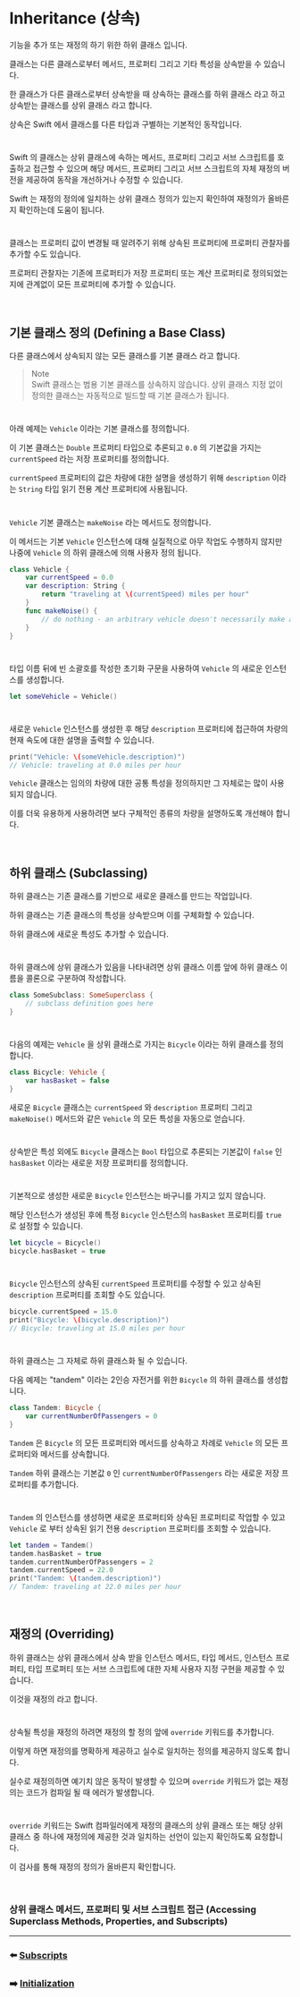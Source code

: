 # Inheritance (상속)

기능을 추가 또는 재정의 하기 위한 하위 클래스 입니다.

클래스는 다른 클래스로부터 메서드, 프로퍼티 그리고 기타 특성을 상속받을 수 있습니다.

한 클래스가 다른 클래스로부터 상속받을 때 상속하는 클래스를 하위 클래스 라고 하고 상속받는 클래스를 상위 클래스 라고 합니다.

상속은 Swift 에서 클래스를 다른 타입과 구별하는 기본적인 동작입니다.

#

Swift 의 클래스는 상위 클래스에 속하는 메서드, 프로퍼티 그리고 서브 스크립트를 호출하고 접근할 수 있으며 해당 메서드, 프로퍼티 그리고 서브 스크립트의 자체 재정의 버전을 제공하여 동작을 개선하거나 수정할 수 있습니다.

Swift 는 재정의 정의에 일치하는 상위 클래스 정의가 있는지 확인하여 재정의가 올바른지 확인하는데 도움이 됩니다.

#

클래스는 프로퍼티 값이 변경될 때 알려주기 위해 상속된 프로퍼티에 프로퍼티 관찰자를 추가할 수도 있습니다.

프로퍼티 관찰자는 기존에 프로퍼티가 저장 프로퍼티 또는 계산 프로퍼티로 정의되었는지에 관계없이 모든 프로퍼티에 추가할 수 있습니다.

<br>

## 기본 클래스 정의 (Defining a Base Class)

다른 클래스에서 상속되지 않는 모든 클래스를 기본 클래스 라고 합니다.

> Note    
> Swift 클래스는 범용 기본 클래스를 상속하지 않습니다.
> 상위 클래스 지정 없이 정의한 클래스는 자동적으로 빌드할 때 기본 클래스가 됩니다.

#

아래 예제는 `Vehicle` 이라는 기본 클래스를 정의합니다.

이 기본 클래스는 `Double` 프로퍼티 타입으로 추론되고 `0.0` 의 기본값을 가지는 `currentSpeed` 라는 저장 프로퍼티를 정의합니다.

`currentSpeed` 프로퍼티의 값은 차량에 대한 설명을 생성하기 위해 `description` 이라는 `String` 타입 읽기 전용 계산 프로퍼티에 사용됩니다.

#

`Vehicle` 기본 클래스는 `makeNoise` 라는 메서드도 정의합니다.

이 메서드는 기본 `Vehicle` 인스턴스에 대해 실질적으로 아무 작업도 수행하지 않지만 나중에 `Vehicle` 의 하위 클래스에 의해 사용자 정의 됩니다.

~~~ swift
class Vehicle {
    var currentSpeed = 0.0
    var description: String {
        return "traveling at \(currentSpeed) miles per hour"
    }
    func makeNoise() {
        // do nothing - an arbitrary vehicle doesn't necessarily make a noise
    }
}
~~~

#

타입 이름 뒤에 빈 소괄호를 작성한 초기화 구문을 사용하여 `Vehicle` 의 새로운 인스턴스를 생성합니다.

~~~ swift
let someVehicle = Vehicle()
~~~

#

새로운 `Vehicle` 인스턴스를 생성한 후 해당 `description` 프로퍼티에 접근하여 차량의 현재 속도에 대한 설명을 출력할 수 있습니다.

~~~ swift
print("Vehicle: \(someVehicle.description)")
// Vehicle: traveling at 0.0 miles per hour
~~~

`Vehicle` 클래스는 임의의 차량에 대한 공통 특성을 정의하지만 그 자체로는 많이 사용되지 않습니다.

이를 더욱 유용하게 사용하려면 보다 구체적인 종류의 차량을 설명하도록 개선해야 합니다.

<br>

## 하위 클래스 (Subclassing)

하위 클래스는 기존 클래스를 기반으로 새로운 클래스를 만드는 작업입니다.

하위 클래스는 기존 클래스의 특성을 상속받으며 이를 구체화할 수 있습니다.

하위 클래스에 새로운 특성도 추가할 수 있습니다.

#

하위 클래스에 상위 클래스가 있음을 나타내려면 상위 클래스 이름 앞에 하위 클래스 이름을 콜론으로 구분하여 작성합니다.

~~~ swift
class SomeSubclass: SomeSuperclass {
    // subclass definition goes here
}
~~~

#

다음의 예제는 `Vehicle` 을 상위 클래스로 가지는 `Bicycle` 이라는 하위 클래스를 정의합니다.

~~~ swift
class Bicycle: Vehicle {
    var hasBasket = false
}
~~~

새로운 `Bicycle` 클래스는 `currentSpeed` 와 `description` 프로퍼티 그리고 `makeNoise()` 메서드와 같은 `Vehicle` 의 모든 특성을 자동으로 얻습니다.

#

상속받은 특성 외에도 `Bicycle` 클래스는 `Bool` 타입으로 추론되는 기본값이 `false` 인 `hasBasket` 이라는 새로운 저장 프로퍼티를 정의합니다.

#

기본적으로 생성한 새로운 `Bicycle` 인스턴스는 바구니를 가지고 있지 않습니다.

해당 인스턴스가 생성된 후에 특정 `Bicycle` 인스턴스의 `hasBasket` 프로퍼티를 `true` 로 설정할 수 있습니다.

~~~ swift
let bicycle = Bicycle()
bicycle.hasBasket = true
~~~

#

`Bicycle` 인스턴스의 상속된 `currentSpeed` 프로퍼티를 수정할 수 있고 상속된 `description` 프로퍼티를 조회할 수도 있습니다.

~~~ swift
bicycle.currentSpeed = 15.0
print("Bicycle: \(bicycle.description)")
// Bicycle: traveling at 15.0 miles per hour
~~~

#

하위 클래스는 그 자체로 하위 클래스화 될 수 있습니다.

다음 예제는 "tandem" 이라는 2인승 자전거를 위한 `Bicycle` 의 하위 클래스를 생성합니다.

~~~ swift
class Tandem: Bicycle {
    var currentNumberOfPassengers = 0
}
~~~

`Tandem` 은 `Bicycle` 의 모든 프로퍼티와 메서드를 상속하고 차례로 `Vehicle` 의 모든 프로퍼티와 메서드를 상속합니다.

`Tandem` 하위 클래스는 기본값 `0` 인 `currentNumberOfPassengers` 라는 새로운 저장 프로퍼티를 추가합니다.

#

`Tandem` 의 인스턴스를 생성하면 새로운 프로퍼티와 상속된 프로퍼티로 작업할 수 있고 `Vehicle` 로 부터 상속된 읽기 전용 `description` 프로퍼티를 조회할 수 있습니다.

~~~ swift
let tandem = Tandem()
tandem.hasBasket = true
tandem.currentNumberOfPassengers = 2
tandem.currentSpeed = 22.0
print("Tandem: \(tandem.description)")
// Tandem: traveling at 22.0 miles per hour
~~~

<br>

## 재정의 (Overriding)

하위 클래스는 상위 클래스에서 상속 받을 인스턴스 메서드, 타입 메서드, 인스턴스 프로퍼티, 타입 프로퍼티 또는 서브 스크립트에 대한 자체 사용자 지정 구현을 제공할 수 있습니다.

이것을 재정의 라고 합니다.

#

상속될 특성을 재정의 하려면 재정의 할 정의 앞에 `override` 키워드를 추가합니다.

이렇게 하면 재정의를 명확하게 제공하고 실수로 일치하는 정의를 제공하지 않도록 합니다.

실수로 재정의하면 예기치 않은 동작이 발생할 수 있으며 `override` 키워드가 없는 재정의는 코드가 컴파일 될 때 에러가 발생합니다.

#

`override` 키워드는 Swift 컴파일러에게 재정의 클래스의 상위 클래스 또는 해당 상위 클래스 중 하나에 재정의에 제공한 것과 일치하는 선언이 있는지 확인하도록 요청합니다.

이 검사를 통해 재정의 정의가 올바른지 확인합니다.

<br>

### 상위 클래스 메서드, 프로퍼티 및 서브 스크립트 접근 (Accessing Superclass Methods, Properties, and Subscripts)




















***

### ⬅️ [Subscripts](https://github.com/Developer-Nova/Swift-Documentation/blob/main/Swift%20Documentation/2.Language%20Guide/12.Subscripts.md)

### ➡️ [Initialization](https://github.com/Developer-Nova/Swift-Documentation/blob/main/Swift%20Documentation/2.Language%20Guide/14.Initialization.md)
